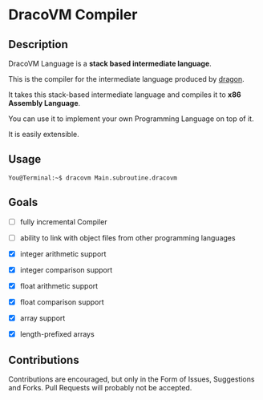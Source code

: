 # DracoVM Compiler

## Description

DracoVM Language is a **stack based intermediate language**.

This is the compiler for the intermediate language produced by [dragon](https://github.com/pointbazaar/dragon/).

It takes this stack-based intermediate language and compiles it to  **x86 Assembly Language**.

You can use it to implement your own Programming Language on top of it.

It is easily extensible. 

## Usage

```console
You@Terminal:~$ dracovm Main.subroutine.dracovm
```

## Goals

- [ ] fully incremental Compiler
- [ ] ability to link with object files from other programming languages

- [x] integer arithmetic support
- [x] integer comparison support

- [x] float arithmetic support
- [x] float comparison support

- [x] array support
- [x] length-prefixed arrays

## Contributions

Contributions are encouraged, but only in the Form of Issues, Suggestions and Forks. Pull Requests will probably not be accepted.
